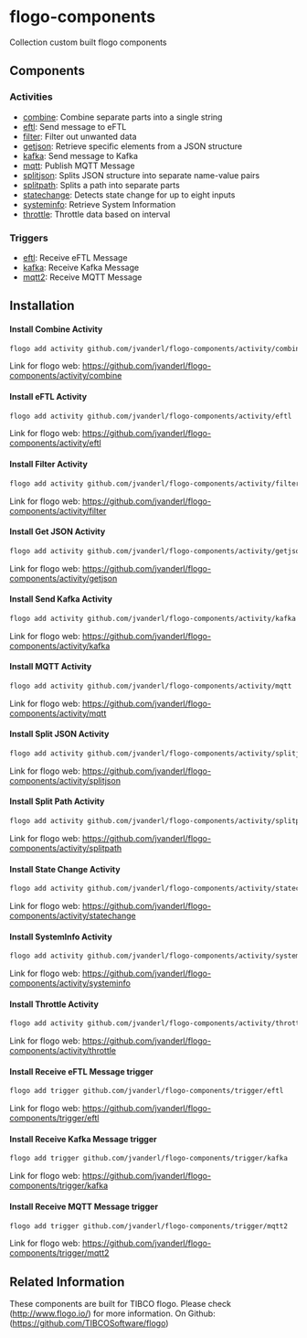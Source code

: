 # flogo-components
Collection custom built flogo components

## Components

### Activities
* [combine](activity/combine): Combine separate parts into a single string
* [eftl](activity/eftl): Send message to eFTL
* [filter](activity/filter): Filter out unwanted data
* [getjson](activity/getjson): Retrieve specific elements from a JSON structure
* [kafka](activity/kafka): Send message to Kafka
* [mqtt](activity/mqtt): Publish MQTT Message
* [splitjson](activity/splitjson): Splits JSON structure into separate name-value pairs
* [splitpath](activity/splitpath): Splits a path into separate parts
* [statechange](activity/statechange): Detects state change for up to eight inputs
* [systeminfo](activity/systeminfo): Retrieve System Information
* [throttle](activity/throttle): Throttle data based on interval

### Triggers
* [eftl](trigger/eftl): Receive eFTL Message
* [kafka](trigger/kafka): Receive Kafka Message
* [mqtt2](trigger/mqtt2): Receive MQTT Message

## Installation

#### Install Combine Activity
```bash
flogo add activity github.com/jvanderl/flogo-components/activity/combine
```
Link for flogo web: https://github.com/jvanderl/flogo-components/activity/combine

#### Install eFTL Activity
```bash
flogo add activity github.com/jvanderl/flogo-components/activity/eftl
```
Link for flogo web: https://github.com/jvanderl/flogo-components/activity/eftl

#### Install Filter Activity
```bash
flogo add activity github.com/jvanderl/flogo-components/activity/filter
```
Link for flogo web: https://github.com/jvanderl/flogo-components/activity/filter

#### Install Get JSON Activity
```bash
flogo add activity github.com/jvanderl/flogo-components/activity/getjson
```
Link for flogo web: https://github.com/jvanderl/flogo-components/activity/getjson

#### Install Send Kafka Activity
```bash
flogo add activity github.com/jvanderl/flogo-components/activity/kafka
```
Link for flogo web: https://github.com/jvanderl/flogo-components/activity/kafka

#### Install MQTT Activity
```bash
flogo add activity github.com/jvanderl/flogo-components/activity/mqtt
```
Link for flogo web: https://github.com/jvanderl/flogo-components/activity/mqtt

#### Install Split JSON Activity
```bash
flogo add activity github.com/jvanderl/flogo-components/activity/splitjson
```
Link for flogo web: https://github.com/jvanderl/flogo-components/activity/splitjson

#### Install Split Path Activity
```bash
flogo add activity github.com/jvanderl/flogo-components/activity/splitpath
```
Link for flogo web: https://github.com/jvanderl/flogo-components/activity/splitpath

#### Install State Change Activity
```bash
flogo add activity github.com/jvanderl/flogo-components/activity/statechange
```
Link for flogo web: https://github.com/jvanderl/flogo-components/activity/statechange

#### Install SystemInfo Activity
```bash
flogo add activity github.com/jvanderl/flogo-components/activity/systeminfo
```
Link for flogo web: https://github.com/jvanderl/flogo-components/activity/systeminfo

#### Install Throttle Activity
```bash
flogo add activity github.com/jvanderl/flogo-components/activity/throttle
```
Link for flogo web: https://github.com/jvanderl/flogo-components/activity/throttle

#### Install Receive eFTL Message trigger
```bash
flogo add trigger github.com/jvanderl/flogo-components/trigger/eftl
```
Link for flogo web: https://github.com/jvanderl/flogo-components/trigger/eftl

#### Install Receive Kafka Message trigger
```bash
flogo add trigger github.com/jvanderl/flogo-components/trigger/kafka
```
Link for flogo web: https://github.com/jvanderl/flogo-components/trigger/kafka

#### Install Receive MQTT Message trigger
```bash
flogo add trigger github.com/jvanderl/flogo-components/trigger/mqtt2
```
Link for flogo web: https://github.com/jvanderl/flogo-components/trigger/mqtt2

## Related Information
These components are built for TIBCO flogo.
Please check (http://www.flogo.io/) for more information.
On Github: (https://github.com/TIBCOSoftware/flogo)
